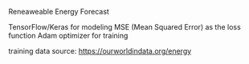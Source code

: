 Reneaweable Energy Forecast

TensorFlow/Keras for modeling
MSE (Mean Squared Error) as the loss function 
Adam optimizer for training

training data source: https://ourworldindata.org/energy